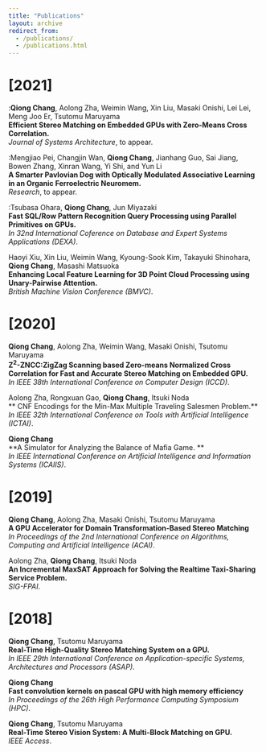 ```yaml
---
title: "Publications"
layout: archive
redirect_from: 
  - /publications/
  - /publications.html
---
```


[2021]
====== 

:**Qiong Chang**, Aolong Zha, Weimin Wang, Xin Liu, Masaki Onishi, Lei Lei, Meng Joo Er, Tsutomu Maruyama<br />
**Efficient Stereo Matching on Embedded GPUs with Zero-Means Cross Correlation.**<br />
_Journal of Systems Architecture_, to appear.

:Mengjiao Pei, Changjin Wan, **Qiong Chang**, Jianhang Guo, Sai Jiang, Bowen Zhang, Xinran Wang, Yi Shi, and Yun Li<br /> 
  **A Smarter Pavlovian Dog with Optically Modulated Associative Learning in an Organic Ferroelectric Neuromem.**<br /> 
  _Research_, to appear.

:Tsubasa Ohara, **Qiong Chang**, Jun Miyazaki<br /> 
**Fast SQL/Row Pattern Recognition Query Processing using Parallel Primitives on GPUs.**<br /> 
_In 32nd International Coference on Database and Expert Systems Applications (DEXA)_.

Haoyi Xiu, Xin Liu, Weimin Wang, Kyoung-Sook Kim, Takayuki Shinohara, **Qiong Chang**, Masashi Matsuoka<br />
   **Enhancing Local Feature Learning for 3D Point Cloud Processing using Unary-Pairwise Attention.**<br />
    _British Machine Vision Conference (BMVC)_.


[2020]
====== 
**Qiong Chang**, Aolong Zha, Weimin Wang, Masaki Onishi, Tsutomu Maruyama<br /> 
  **Z<sup>2</sup>-ZNCC:ZigZag Scanning based Zero-means Normalized Cross Correlation for Fast and Accurate Stereo Matching on Embedded GPU.**<br />
  _In IEEE 38th International Conference on Computer Design (ICCD)_.

Aolong Zha, Rongxuan Gao, **Qiong Chang**, Itsuki Noda<br /> 
  ** CNF Encodings for the Min-Max Multiple Traveling Salesmen Problem.**<br />
  _In IEEE 32th International Conference on Tools with Artificial Intelligence (ICTAI)_.


**Qiong Chang**<br /> 
  **A Simulator for Analyzing the Balance of Mafia Game. **<br />
  _In IEEE International Conference on Artificial Intelligence and Information Systems (ICAIIS)_.

[2019]
======

**Qiong Chang**, Aolong Zha, Masaki Onishi, Tsutomu Maruyama<br /> 
  **A GPU Accelerator for Domain Transformation-Based Stereo Matching**<br />
  _In Proceedings of the 2nd International Conference on Algorithms, Computing and Artificial Intelligence (ACAI)_.

Aolong Zha, **Qiong Chang**, Itsuki Noda<br /> 
  **An Incremental MaxSAT Approach for Solving the Realtime Taxi-Sharing Service Problem.**<br />
  _SIG-FPAI_.


[2018]
======

**Qiong Chang**, Tsutomu Maruyama<br /> 
  **Real-Time High-Quality Stereo Matching System on a GPU.**<br />
  _In IEEE 29th International Conference on Application-specific Systems, Architectures and Processors (ASAP)_.


**Qiong Chang**<br /> 
  **Fast
  convolution kernels on pascal GPU with high memory efficiency**<br />
  _In Proceedings of the 26th High Performance Computing Symposium (HPC)_.


**Qiong Chang**, Tsutomu Maruyama<br /> 
  **Real-Time Stereo Vision System: A Multi-Block Matching on GPU.**<br />
  _IEEE Access_.

